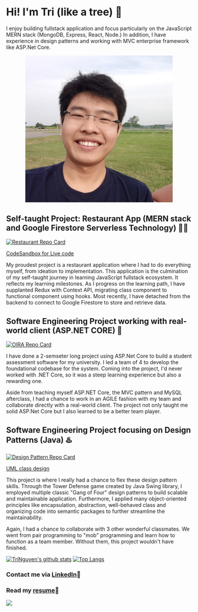 # Hi! I'm Tri (like a tree) 👋 

I enjoy building fullstack application and focus particularly on the JavaScript MERN stack (MongoDB, Express, React, Node.) 
In addition, I have experience in design patterns and working with MVC enterprise framework like ASP.Net Core.

<p align="center">
  <img src="./pfp.jpg" width="400" />
</p>

## Self-taught Project: Restaurant App (MERN stack and Google Firestore Serverless Technology) :love_you_gesture::love_you_gesture:

[![Restaurant Repo Card](https://github-readme-stats.vercel.app/api/pin/?username=tri97nguyen&repo=restaurant-frontend)](https://github.com/tri97nguyen/restaurant-frontend)

[CodeSandbox for Live code](https://codesandbox.io/s/restaurant-frontend-77hgs) 

My proudest project is a restaurant application where I had to do everything myself, from ideation to implementation. This application is the culmination of my self-taught journey in learning JavaScript fullstack ecosystem. It reflects my learning milestones. As I progress on the learning path, I have supplanted Redux with Context API, migrating class component to functional component using hooks. Most recently, I have detached from the backend to connect to Google Firestore to store and retrieve data.

## Software Engineering Project working with real-world client (ASP.NET CORE) :dancers:

[![OIRA Repo Card](https://github-readme-stats.vercel.app/api/pin/?username=tri97nguyen&repo=OIRA)](https://github.com/tri97nguyen/OIRA)

I have done a 2-semseter long project using ASP.Net Core to build a student assessment software for my university. I led a team  of 4 to develop the foundational codebase for the system. Coming into the project, I'd never worked with .NET Core, so it was a steep learning experience but also a rewarding one. 

Aside from teaching myself ASP.NET Core, the MVC pattern and MySQL afterclass, I had a chance to work in an AGILE fashion with my team and collaborate directly with a real-world client. The project not only taught me solid ASP.Net Core but I also learned to be a better team player.

## Software Engineering Project focusing on Design Patterns (Java) :hotsprings:

[![Design Pattern Repo Card](https://github-readme-stats.vercel.app/api/pin/?username=tri97nguyen&repo=final-project-team-2-1)](https://github.com/tri97nguyen/final-project-team-2-1)

[UML class design](https://lucid.app/lucidchart/invitations/accept/84977170-9a9d-4918-9ddd-b2a754cbd462)

This project is where I really had a chance to flex these design pattern skills. Through the Tower Defense game created by Java Swing library, I employed multiple classic "Gang of Four" design patterns to build scalable and maintainable application. Furthermore, I applied many object-oriented principles like encapsulation, abstraction, well-behaved class and organizing code into semantic packages to further streamline the maintainability. 

Again, I had a chance to collaborate with 3 other wonderful classmates. We went from pair programming to "mob" programming and learn how to function as a team member. Without them, this project wouldn't have finished.


[![TriNguyen's github stats](https://github-readme-stats.vercel.app/api?username=tri97nguyen&theme=dracula)](https://github.com/tri97nguyen/github-readme-stats)
[![Top Langs](https://github-readme-stats.vercel.app/api/top-langs/?username=tri97nguyen&layout=compact&theme=dracula)](https://github.com/tri97nguyen/github-readme-stats)

### Contact me via [LinkedIn](https://www.linkedin.com/in/tri97nguyen/):speech_balloon:
### Read my [resume](https://myccsu-my.sharepoint.com/:w:/g/personal/trungminhtri_nguyen_my_ccsu_edu/EcBChPiDZR1HnlYW1ap-VWUBXyuqwTG8cSCtRx2T-YfOKQ?e=Fe6gsB):roll_of_paper:
![](https://komarev.com/ghpvc/?username=tri97nguyen&color=brightgreen)

<!--
**tri97nguyen/tri97nguyen** is a ✨ _special_ ✨ repository because its `README.md` (this file) appears on your GitHub profile.

Here are some ideas to get you started:

- 🔭 I’m currently working on ...
- 🌱 I’m currently learning ...
- 👯 I’m looking to collaborate on ...
- 🤔 I’m looking for help with ...
- 💬 Ask me about ...
- 📫 How to reach me: ...
- 😄 Pronouns: ...
- ⚡ Fun fact: ...
-->
